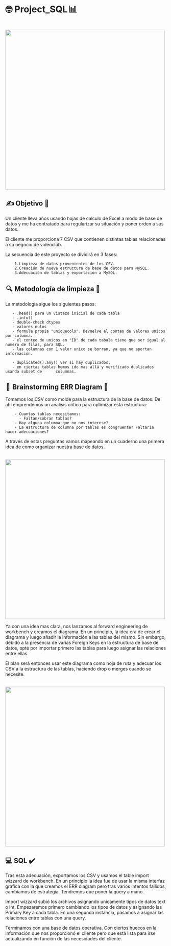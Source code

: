# 🤓 Project_SQL 📊 


&emsp;&emsp;&emsp;&emsp;&emsp;&emsp;&emsp;<img src="https://github.com/Anton-Utray/SQL_DataBase/blob/main/IMAGES/so-sad.jpg" width="500" height="500">


##  ✍️ Objetivo 🧭

Un cliente lleva años usando hojas de calculo de Excel a modo de base de datos y me ha contratado para regularizar su situación y poner orden a sus datos. 

El cliente me proporciona 7 CSV que contienen distintas tablas relacionadas a su negocio de videoclub. 

La secuencia de este proyecto se dividirá en 3 fases:

        1.Limpieza de datos provenientes de los CSV.
        2.Creación de nueva estructura de base de datos para MySQL.
        3.Adecuación de tablas y exportación a MySQL.

##  🔍  Metodología de limpieza 🧼 

La metodología sigue los siguientes pasos:

       - .head() para un vistazo inicial de cada tabla
       - .info() 
       - double-check dtypes
       - valores nulos
       - formula propia "uniquecols". Devuelve el conteo de valores unicos por columna.
       - el conteo de unicos en "ID" de cada tabala tiene que ser igual al numero de filas, para SQL.
       - las columnas con 1 valor unico se borran, ya que no aportan información.

       - duplicated().any() ver si hay duplicados. 
       - en ciertas tablas hemos ido mas allá y verificado duplicados usando subset de      columnas. 

##  💭  Brainstorming ERR Diagram 📌

Tomamos los CSV como molde para la estructura de la base de datos. De ahí emprendemos un analisis critico para optimizar esta estructura:

        - Cuantas tablas necesitamos:
          - Faltan/sobran tablas?    
        - Hay alguna columna que no nos interese? 
        - La estructura de columna por tablas es congruente? Faltaría hacer adecuaciones?

A través de estas preguntas vamos mapeando en un cuaderno una primera idea de como organizar nuestra base de datos. 

&emsp;&emsp;&emsp;&emsp;&emsp;&emsp;&emsp;<img src="https://github.com/Anton-Utray/SQL_DataBase/blob/main/IMAGES/Diagrama_inicial.jpg" width="500" height="500">

Ya con una idea mas clara, nos lanzamos al forward engineering de workbench y creamos el diagrama. En un principio, la idea era de crear el diagrama y luego añadir la información a las tablas del mismo. Sin embargo, debido a la presencia de varias Foreign Keys en la estructura de base de datos, opté por importar primero las tablas para luego asignar las relaciones entre ellas.

El plan será entonces usar este diagrama como hoja de ruta y adecuar los CSV a la estructura de las tablas, haciendo drop o merges cuando se necesite. 

&emsp;&emsp;&emsp;&emsp;&emsp;&emsp;&emsp;<img src="https://github.com/Anton-Utray/SQL_DataBase/blob/main/IMAGES/Diagrama_final(reverse).jpg" width="500" height="500">

##  💻 SQL ✔️

Tras esta adecuación, exportamos los CSV y usamos el table import wizzard de workbench. En un principio la idea fue de usar la misma interfaz grafica con la que creamos el ERR diagram pero tras varios intentos fallidos, cambiamos de estrategia. Tendremos que poner la query a mano. 

Import wizzard subió los archivos asignando unicamente tipos de datos text o int. Empezaremos primero cambiando los tipos de datos y asignando las Primary Key a cada tabla. En una segunda instancia, pasamos a asignar las relaciones entre tablas con una query.

Terminamos con una base de datos operativa. Con ciertos huecos en la información que nos proporcionó el cliente pero que está lista para irse actualizando en función de las necesidades del cliente. 
